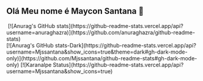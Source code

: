 ## Olá Meu nome é Maycon Santana 👋

<div>
  <img >
  [![Anurag's GitHub stats](https://github-readme-stats.vercel.app/api?username=anuraghazra)](https://github.com/anuraghazra/github-readme-stats)
</div>
[![Anurag's GitHub stats-Dark](https://github-readme-stats.vercel.app/api?username=Mjssantana&show_icons=true&theme=dark#gh-dark-mode-only)](https://github.com/Mjssantana/github-readme-stats#gh-dark-mode-only)
[![Karanalpe Status](https://github-readme-stats.vercel.app/api?username=Mjssantana&show_icons=true)
